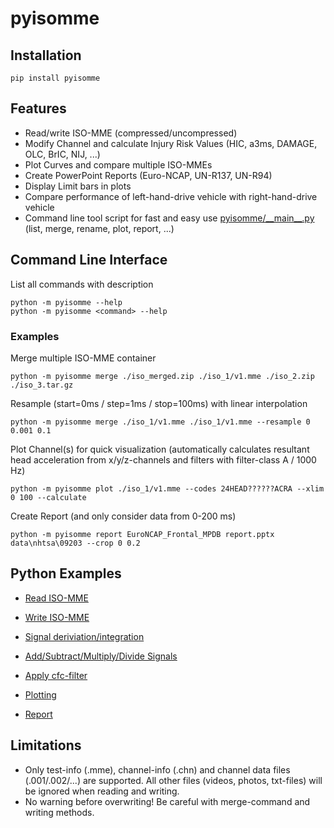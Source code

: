 # pyisomme

## Installation

```
pip install pyisomme
```

## Features
- Read/write ISO-MME (compressed/uncompressed)
- Modify Channel and calculate Injury Risk Values (HIC, a3ms, DAMAGE, OLC, BrIC, NIJ, ...)
- Plot Curves and compare multiple ISO-MMEs
- Create PowerPoint Reports (Euro-NCAP, UN-R137, UN-R94)
- Display Limit bars in plots
- Compare performance of left-hand-drive vehicle with right-hand-drive vehicle
- Command line tool script for fast and easy use [pyisomme/\_\_main__.py](pyisomme/__main__.py) (list, merge, rename, plot, report, ...)

## Command Line Interface
List all commands with description
```
python -m pyisomme --help
python -m pyisomme <command> --help
```
### Examples
Merge multiple ISO-MME container
```
python -m pyisomme merge ./iso_merged.zip ./iso_1/v1.mme ./iso_2.zip ./iso_3.tar.gz
```
Resample (start=0ms / step=1ms / stop=100ms) with linear interpolation
```
python -m pyisomme merge ./iso_1/v1.mme ./iso_1/v1.mme --resample 0 0.001 0.1 
```
Plot Channel(s) for quick visualization (automatically calculates resultant head acceleration from x/y/z-channels and filters with filter-class A / 1000 Hz)
```
python -m pyisomme plot ./iso_1/v1.mme --codes 24HEAD??????ACRA --xlim 0 100 --calculate
```
Create Report (and only consider data from 0-200 ms)
```
python -m pyisomme report EuroNCAP_Frontal_MPDB report.pptx data\nhtsa\09203 --crop 0 0.2
```

## Python Examples
- [Read ISO-MME](docs/isomme_read.ipynb)
- [Write ISO-MME](docs/isomme_write.ipynb)


- [Signal deriviation/integration](docs/channel_diff_int.ipynb)
- [Add/Subtract/Multiply/Divide Signals](docs/channel_operators.ipynb)
- [Apply cfc-filter](docs/channel_filter.ipynb)


- [Plotting](docs/plotting.ipynb)

- [Report](docs/report.ipynb)

## Limitations
- Only test-info (.mme), channel-info (.chn) and channel data files (.001/.002/...) are supported. All other files (videos, photos, txt-files) will be ignored when reading and writing.
- No warning before overwriting! Be careful with merge-command and writing methods.
